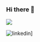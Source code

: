 ### Hi there 👋

![](https://komarev.com/ghpvc/?username=trathailoi&color=green&style=flat-square)

![linkedin](https://img.shields.io/badge/Linkedin-0e76a8?style=for-the-badge&logo=Linkedin&logoColor=white&url=https://www.linkedin.com/in/trathailoi/)]

<!--
**trathailoi/trathailoi** is a ✨ _special_ ✨ repository because its `README.md` (this file) appears on your GitHub profile.

Here are some ideas to get you started:

- 🔭 I’m currently working on ...
- 🌱 I’m currently learning ...
- 👯 I’m looking to collaborate on ...
- 🤔 I’m looking for help with ...
- 💬 Ask me about ...
- 📫 How to reach me: ...
- 😄 Pronouns: ...
- ⚡ Fun fact: ...
-->
